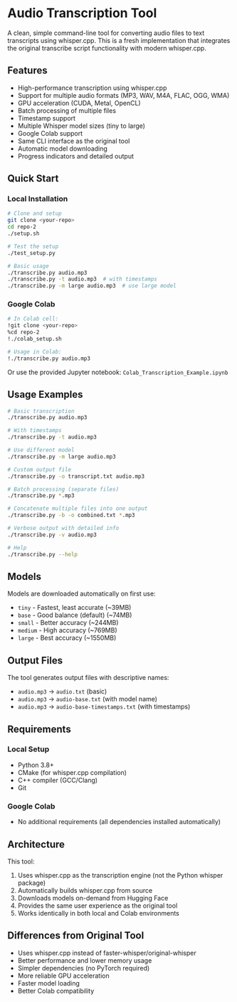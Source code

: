 # Audio Transcription Tool

A clean, simple command-line tool for converting audio files to text transcripts using whisper.cpp. This is a fresh implementation that integrates the original transcribe script functionality with modern whisper.cpp.

## Features

- High-performance transcription using whisper.cpp
- Support for multiple audio formats (MP3, WAV, M4A, FLAC, OGG, WMA)
- GPU acceleration (CUDA, Metal, OpenCL) 
- Batch processing of multiple files
- Timestamp support
- Multiple Whisper model sizes (tiny to large)
- Google Colab support
- Same CLI interface as the original tool
- Automatic model downloading
- Progress indicators and detailed output

## Quick Start

### Local Installation

```bash
# Clone and setup
git clone <your-repo>
cd repo-2
./setup.sh

# Test the setup
./test_setup.py

# Basic usage
./transcribe.py audio.mp3
./transcribe.py -t audio.mp3  # with timestamps
./transcribe.py -m large audio.mp3  # use large model
```

### Google Colab

```bash
# In Colab cell:
!git clone <your-repo>
%cd repo-2
!./colab_setup.sh

# Usage in Colab:
!./transcribe.py audio.mp3
```

Or use the provided Jupyter notebook: `Colab_Transcription_Example.ipynb`

## Usage Examples

```bash
# Basic transcription
./transcribe.py audio.mp3

# With timestamps
./transcribe.py -t audio.mp3

# Use different model
./transcribe.py -m large audio.mp3

# Custom output file
./transcribe.py -o transcript.txt audio.mp3

# Batch processing (separate files)
./transcribe.py *.mp3

# Concatenate multiple files into one output
./transcribe.py -b -o combined.txt *.mp3

# Verbose output with detailed info
./transcribe.py -v audio.mp3

# Help
./transcribe.py --help
```

## Models

Models are downloaded automatically on first use:

- `tiny` - Fastest, least accurate (~39MB)
- `base` - Good balance (default) (~74MB)  
- `small` - Better accuracy (~244MB)
- `medium` - High accuracy (~769MB)
- `large` - Best accuracy (~1550MB)

## Output Files

The tool generates output files with descriptive names:
- `audio.mp3` → `audio.txt` (basic)
- `audio.mp3` → `audio-base.txt` (with model name)
- `audio.mp3` → `audio-base-timestamps.txt` (with timestamps)

## Requirements

### Local Setup
- Python 3.8+
- CMake (for whisper.cpp compilation)
- C++ compiler (GCC/Clang)
- Git

### Google Colab
- No additional requirements (all dependencies installed automatically)

## Architecture

This tool:
1. Uses whisper.cpp as the transcription engine (not the Python whisper package)
2. Automatically builds whisper.cpp from source
3. Downloads models on-demand from Hugging Face
4. Provides the same user experience as the original tool
5. Works identically in both local and Colab environments

## Differences from Original Tool

- Uses whisper.cpp instead of faster-whisper/original-whisper
- Better performance and lower memory usage
- Simpler dependencies (no PyTorch required)
- More reliable GPU acceleration
- Faster model loading
- Better Colab compatibility